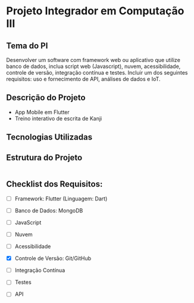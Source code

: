 # Projeto Integrador em Computação III

<!-- # Integrantes -->

## Tema do PI
Desenvolver um software com framework web ou aplicativo que utilize banco de dados, inclua script web (Javascript), nuvem, acessibilidade, controle de versão, integração contínua e testes. Incluir um dos seguintes requisitos: uso e fornecimento de API, análises de dados e IoT.

## Descrição do Projeto
- App Mobile em Flutter
- Treino interativo de escrita de Kanji

## Tecnologias Utilizadas


## Estrutura do Projeto
```bash
```


## Checklist dos Requisitos:
- [ ] Framework: Flutter (Linguagem: Dart)
- [ ] Banco de Dados: MongoDB
- [ ] JavaScript
- [ ] Nuvem
- [ ] Acessibilidade
- [x] Controle de Versão: Git/GitHub
- [ ] Integração Contínua
- [ ] Testes
- [ ] API



<!-- -------


## 1. Configuração do Ambiente
- Flutter: para desenvolvimento do app
- Dart (integrado no Flutter): linguagem de programação
- Node.js (para criar a API)
- MongoDB (banco de dados)
- IDE: Visual Studio Code
- Git: controle de versão
- Postman: para testar a API

### 1.1 Configuração do Flutter
- Após instalar o Flutter, verifique:
```bash
flutter doctor
```

- Criação do projeto Flutter:
```bash
flutter create kanji_game
cd kanji_game
```

### 1.2 Instalação do MongoDB
- Instalação na Nuvem:
    - Acesse MongoDB Atlas
    - Crie uma conta gratuita e um "cluster" (banco de dados)
    - Copie a string de conexão


## 2. Criando a API com Node.js e Express
### 2.1 Criar Diretório da API
```bash
mkdir server
cd server
```

### 2.2 Iniciar um projeto Node.js
```bash
npm init -y
```

### 2.3 Instalar Dependências
```bash
npm install express mongoose cors dotenv jsonwebtoken bcryptjs

# express: Framework para criar a  API
# mongoose: Conexão com MongoDB
# cors: Permite que o Flutter acesse a API
# dotenv: Gerencia variáveis de ambiente
# jsonwebtoken: Autenticação de usuários
# bcryptjs: Criptografia de senhas
```

### 2.4 Criar arquivo index.js

```javascript
// server/index.js

const express = require("express");
const mongoose = require("mongoose");
const cors = require("cors");
require("dotenv").config();

const app = express();
app.use(express.json());
app.use(cors());

mongoose.connect(process.env.MONGO_URI, {
  useNewUrlParser: true,
  useUnifiedTopology: true
}).then(() => console.log("MongoDB conectado"))
.catch(err => console.log(err));

app.get("/", (req, res) => res.send("API funcionando!"));

app.listen(5000, () => console.log("Servidor rodando na porta 5000"));
```

- crie um arquivo .env
```javascript
MONGO_URI=mongodb+srv://usuario:senha@cluster.mongodb.net/kanji_game
JWT_SECRET=sua_chave_secreta
```

Rode o servidor:
```bash
node index.js
```


## 3. Criando o App Flutter

```yaml
# no arquivo kanji_game/pubspec.yaml
  flutter:
    sdk: flutter
  http: ^0.13.3
  provider: ^6.0.0
  shared_preferences: ^2.0.5
  flutter_colorblind: ^0.2.1 # Acessibilidade para daltônicos
```

- rode:
```bash
flutter pub get
```

### 3.1 Criar a tela de login
```dart
// lib/screens/login.dart
import 'package:flutter/material.dart';

class LoginScreen extends StatefulWidget {
  @override
  _LoginScreenState createState() => _LoginScreenState();
}

class _LoginScreenState extends State<LoginScreen> {
  final TextEditingController emailController = TextEditingController();
  final TextEditingController passwordController = TextEditingController();

  void login() {
    // Conectar com API
  }

  @override
  Widget build(BuildContext context) {
    return Scaffold(
      body: Column(
        children: [
          TextField(controller: emailController, decoration: InputDecoration(labelText: "E-mail")),
          TextField(controller: passwordController, obscureText: true, decoration: InputDecoration(labelText: "Senha")),
          ElevatedButton(onPressed: login, child: Text("Entrar")),
        ],
      ),
    );
  }
}
```

### 3.2 Criar a tela do jogo
```dart
// lib/screens/game.dart
import 'package:flutter/material.dart';

class GameScreen extends StatelessWidget {
  @override
  Widget build(BuildContext context) {
    return Scaffold(
      body: Center(child: Text("Aqui será o jogo!")),
    );
  }
}
```

## 4. Testes e Integração Contínua
### 4.1 Criar testes
```dart
// test/main_test.dart
import 'package:flutter_test/flutter_test.dart';

void main() {
  test("Teste simples", () {
    expect(1 + 1, 2);
  });
}
```

- rode:
```bash
flutter test
```

### 4.2 Configurar CI no GitHub
- crie um arquivo `.github/workflows/flutter.yml`
```yaml
name: Flutter CI

on:
  push:
    branches:
      - main

jobs:
  build:
    runs-on: ubuntu-latest
    steps:
      - uses: actions/checkout@v2
      - uses: subosito/flutter-action@v2
      - run: flutter pub get
      - run: flutter test
```

## 5. Deploy
### 5.1 Subir a API na Nuvem
- Render, Heroku ou Railway

### 5.2 Gerar APK
```bash
flutter build apk
```

### 5.3 Publicar na Play Store -->